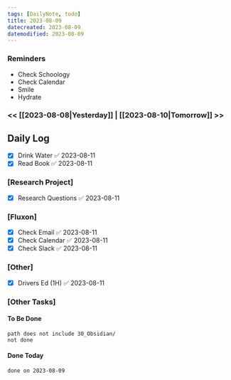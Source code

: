 ```yaml
---
tags: [DailyNote, todo]
title: 2023-08-09
datecreated: 2023-08-09
datemodified: 2023-08-09
---
```


### Reminders
- Check Schoology
- Check Calendar
- Smile
- Hydrate

### << [[2023-08-08|Yesterday]] | [[2023-08-10|Tomorrow]] >>

## Daily Log

- [x] Drink Water ✅ 2023-08-11
- [x] Read Book ✅ 2023-08-11

### [Research Project]

 - [x] Research Questions ✅ 2023-08-11

### [Fluxon]

- [x] Check Email ✅ 2023-08-11
- [x] Check Calendar ✅ 2023-08-11
- [x] Check Slack ✅ 2023-08-11

### [Other]

- [x] Drivers Ed (1H) ✅ 2023-08-11

### [Other Tasks]

#### To Be Done

```tasks
path does not include 30_Obsidian/
not done
```

#### Done Today

```tasks
done on 2023-08-09
```